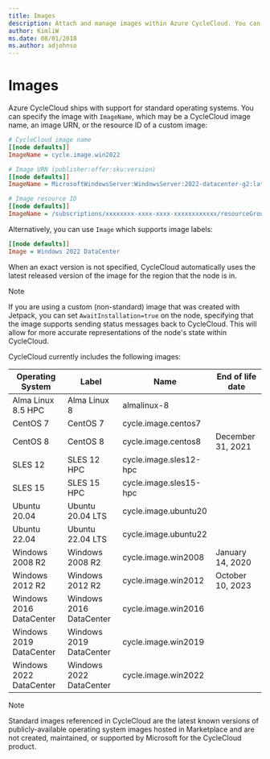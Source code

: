 ```yaml
---
title: Images
description: Attach and manage images within Azure CycleCloud. You can specify standard operating systems using Image, ImageName, ImageId, or ImageUrl.
author: KimliW
ms.date: 08/01/2018
ms.author: adjohnso
---
```


# Images

Azure CycleCloud ships with support for standard operating systems. You can specify the image with `ImageName`, which may be a CycleCloud image name, an image URN, or the resource ID of a custom image: 

``` ini
# CycleCloud image name
[[node defaults]]
ImageName = cycle.image.win2022

# Image URN (publisher:offer:sku:version)
[[node defaults]]
ImageName = MicrosoftWindowsServer:WindowsServer:2022-datacenter-g2:latest

# Image resource ID
[[node defaults]]
ImageName = /subscriptions/xxxxxxxx-xxxx-xxxx-xxxxxxxxxxxx/resourceGroups/MyResourceGroup/providers/Microsoft.Compute/images/MyCustomImage
```

Alternatively, you can use `Image` which supports image labels:

``` ini
[[node defaults]]
Image = Windows 2022 DataCenter
```

When an exact version is not specified, CycleCloud automatically uses the latest released version of the image for the region that the node is in.

> [!NOTE]
> If you are using a custom (non-standard) image that was created with Jetpack, you can set `AwaitInstallation=true` on the node, specifying that the image supports sending status messages back to CycleCloud. This will allow for more accurate representations of the node's state within CycleCloud.

CycleCloud currently includes the following images:

| Operating System | Label | Name | End of life date |
| ---------------- | ------|------| ---------------- |
| Alma Linux 8.5 HPC | Alma Linux 8 | almalinux-8 | |
| CentOS 7         | CentOS 7     | cycle.image.centos7   | |
| CentOS 8         | CentOS 8     | cycle.image.centos8   | December 31, 2021 |
| SLES 12     | SLES 12 HPC    | cycle.image.sles12-hpc  | |
| SLES 15     | SLES 15 HPC    | cycle.image.sles15-hpc  | |
| Ubuntu 20.04     | Ubuntu 20.04 LTS    | cycle.image.ubuntu20  | |
| Ubuntu 22.04     | Ubuntu 22.04 LTS    | cycle.image.ubuntu22  | |
| Windows 2008 R2  | Windows 2008 R2 | cycle.image.win2008   | January 14, 2020 |
| Windows 2012 R2  | Windows 2012 R2 | cycle.image.win2012   | October 10, 2023 |
| Windows 2016 DataCenter | Windows 2016 DataCenter | cycle.image.win2016   | |
| Windows 2019 DataCenter | Windows 2019 DataCenter | cycle.image.win2019   | |
| Windows 2022 DataCenter | Windows 2022 DataCenter | cycle.image.win2022   | |

> [!NOTE]
> Standard images referenced in CycleCloud are the latest known versions of publicly-available operating system images hosted in Marketplace and are not created, maintained, or supported by Microsoft for the CycleCloud product.
